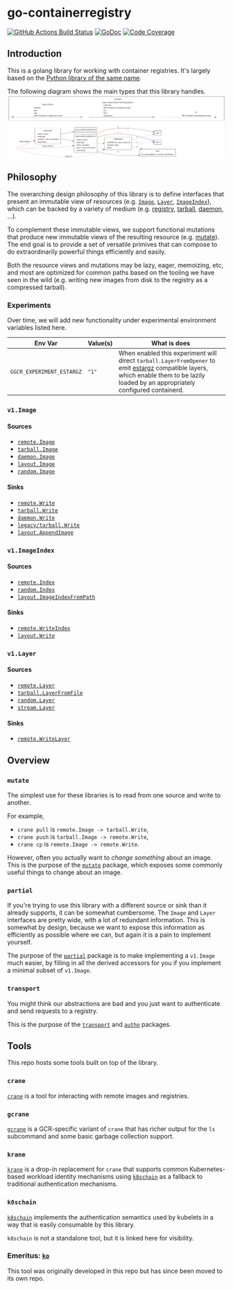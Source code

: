 # go-containerregistry

[![GitHub Actions Build Status](https://github.com/google/go-containerregistry/workflows/Build/badge.svg)](https://github.com/google/go-containerregistry/actions?query=workflow%3ABuild)
[![GoDoc](https://godoc.org/github.com/google/go-containerregistry?status.svg)](https://godoc.org/github.com/google/go-containerregistry)
[![Code Coverage](https://codecov.io/gh/google/go-containerregistry/branch/main/graph/badge.svg)](https://codecov.io/gh/google/go-containerregistry)

## Introduction

This is a golang library for working with container registries.
It's largely based on the [Python library of the same name](https://github.com/google/containerregistry).

The following diagram shows the main types that this library handles.
![OCI image representation](images/ociimage.jpeg)

## Philosophy

The overarching design philosophy of this library is to define interfaces that present an immutable
view of resources (e.g. [`Image`](https://godoc.org/github.com/google/go-containerregistry/pkg/v1#Image),
[`Layer`](https://godoc.org/github.com/google/go-containerregistry/pkg/v1#Layer),
[`ImageIndex`](https://godoc.org/github.com/google/go-containerregistry/pkg/v1#ImageIndex)),
which can be backed by a variety of medium (e.g. [registry](./pkg/v1/remote/README.md),
[tarball](./pkg/v1/tarball/README.md), [daemon](./pkg/v1/daemon/README.md), ...).

To complement these immutable views, we support functional mutations that produce new immutable views
of the resulting resource (e.g. [mutate](./pkg/v1/mutate/README.md)).  The end goal is to provide a
set of versatile primives that can compose to do extraordinarily powerful things efficiently and easily.

Both the resource views and mutations may be lazy, eager, memoizing, etc, and most are optimized
for common paths based on the tooling we have seen in the wild (e.g. writing new images from disk
to the registry as a compressed tarball).


### Experiments

Over time, we will add new functionality under experimental environment variables listed here.

| Env Var | Value(s) | What is does |
|---------|----------|--------------|
| `GGCR_EXPERIMENT_ESTARGZ` | `"1"` | When enabled this experiment will direct `tarball.LayerFromOpener` to emit [estargz](https://github.com/opencontainers/image-spec/issues/815) compatible layers, which enable them to be lazily loaded by an appropriately configured containerd. |


### `v1.Image`

#### Sources

* [`remote.Image`](https://godoc.org/github.com/google/go-containerregistry/pkg/v1/remote#Image)
* [`tarball.Image`](https://godoc.org/github.com/google/go-containerregistry/pkg/v1/tarball#Image)
* [`daemon.Image`](https://godoc.org/github.com/google/go-containerregistry/pkg/v1/daemon#Image)
* [`layout.Image`](https://godoc.org/github.com/google/go-containerregistry/pkg/v1/layout#Path.Image)
* [`random.Image`](https://godoc.org/github.com/google/go-containerregistry/pkg/v1/random#Image)

#### Sinks

* [`remote.Write`](https://godoc.org/github.com/google/go-containerregistry/pkg/v1/remote#Write)
* [`tarball.Write`](https://godoc.org/github.com/google/go-containerregistry/pkg/v1/tarball#Write)
* [`daemon.Write`](https://godoc.org/github.com/google/go-containerregistry/pkg/v1/daemon#Write)
* [`legacy/tarball.Write`](https://godoc.org/github.com/google/go-containerregistry/pkg/legacy/tarball#Write)
* [`layout.AppendImage`](https://godoc.org/github.com/google/go-containerregistry/pkg/v1/layout#Path.AppendImage)

### `v1.ImageIndex`

#### Sources

* [`remote.Index`](https://godoc.org/github.com/google/go-containerregistry/pkg/v1/remote#Index)
* [`random.Index`](https://godoc.org/github.com/google/go-containerregistry/pkg/v1/random#Index)
* [`layout.ImageIndexFromPath`](https://godoc.org/github.com/google/go-containerregistry/pkg/v1/layout#ImageIndexFromPath)

#### Sinks

* [`remote.WriteIndex`](https://godoc.org/github.com/google/go-containerregistry/pkg/v1/remote#WriteIndex)
* [`layout.Write`](https://godoc.org/github.com/google/go-containerregistry/pkg/v1/layout#Write)

### `v1.Layer`

#### Sources

* [`remote.Layer`](https://godoc.org/github.com/google/go-containerregistry/pkg/v1/remote#Layer)
* [`tarball.LayerFromFile`](https://godoc.org/github.com/google/go-containerregistry/pkg/v1/tarball#LayerFromFile)
* [`random.Layer`](https://godoc.org/github.com/google/go-containerregistry/pkg/v1/random#Layer)
* [`stream.Layer`](https://godoc.org/github.com/google/go-containerregistry/pkg/v1/stream#Layer)

#### Sinks

* [`remote.WriteLayer`](https://godoc.org/github.com/google/go-containerregistry/pkg/v1/remote#WriteLayer)

## Overview

### `mutate`

The simplest use for these libraries is to read from one source and write to another.

For example,

 * `crane pull` is `remote.Image -> tarball.Write`,
 * `crane push` is `tarball.Image -> remote.Write`,
 * `crane cp` is `remote.Image -> remote.Write`.

However, often you actually want to _change something_ about an image.
This is the purpose of the [`mutate`](pkg/v1/mutate) package, which exposes
some commonly useful things to change about an image.

### `partial`

If you're trying to use this library with a different source or sink than it already supports,
it can be somewhat cumbersome. The `Image` and `Layer` interfaces are pretty wide, with a lot
of redundant information. This is somewhat by design, because we want to expose this information
as efficiently as possible where we can, but again it is a pain to implement yourself.

The purpose of the [`partial`](pkg/v1/partial) package is to make implementing a `v1.Image`
much easier, by filling in all the derived accessors for you if you implement a minimal
subset of `v1.Image`.

### `transport`

You might think our abstractions are bad and you just want to authenticate
and send requests to a registry.

This is the purpose of the [`transport`](pkg/v1/remote/transport) and [`authn`](pkg/authn) packages.

## Tools

This repo hosts some tools built on top of the library.

### `crane`

[`crane`](cmd/crane/README.md) is a tool for interacting with remote images
and registries.

### `gcrane`

[`gcrane`](cmd/gcrane/README.md) is a GCR-specific variant of `crane` that has
richer output for the `ls` subcommand and some basic garbage collection support.

### `krane`

[`krane`](cmd/krane/README.md) is a drop-in replacement for `crane` that supports
common Kubernetes-based workload identity mechanisms using [`k8schain`](#k8schain)
as a fallback to traditional authentication mechanisms.

### `k8schain`

[`k8schain`](pkg/authn/k8schain/README.md) implements the authentication
semantics used by kubelets in a way that is easily consumable by this library.

`k8schain` is not a standalone tool, but it is linked here for visibility.

### Emeritus: [`ko`](https://github.com/google/ko)

This tool was originally developed in this repo but has since been moved to its
own repo.
